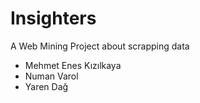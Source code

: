 # Insighters
A Web Mining Project about scrapping data

* Mehmet Enes Kızılkaya
* Numan Varol
* Yaren Dağ

